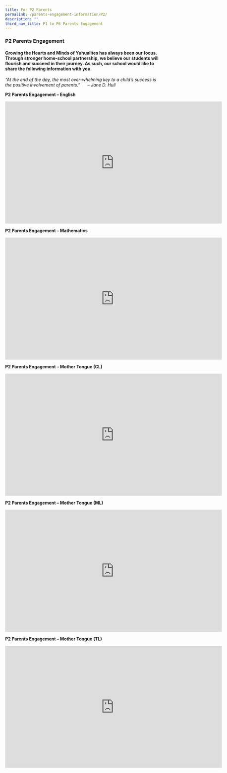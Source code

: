 ```yaml
---
title: For P2 Parents
permalink: /parents-engagement-information/P2/
description: ""
third_nav_title: P1 to P6 Parents Engagement
---
```

### P2 Parents Engagement

#### Growing the Hearts and Minds of Yuhualites has always been our focus. Through stronger home-school partnership, we believe our students will flourish and succeed in their journey. As such, our school would like to share the following information with you.

_“At the end of the day, the most over-whelming key to a child’s success is the positive involvement of parents.”      – Jane D. Hull_

**P2 Parents Engagement – English**

<iframe width="699" height="393" src="https://www.youtube.com/embed/T1oujUaGf48" title="YouTube video player" frameborder="0" allow="accelerometer; autoplay; clipboard-write; encrypted-media; gyroscope; picture-in-picture" allowfullscreen></iframe>

**P2 Parents Engagement – Mathematics**

<iframe width="699" height="393" src="https://www.youtube.com/embed/R3GotUqsd84" title="2023 P2 Subject Briefing  MA Updated" frameborder="0" allow="accelerometer; autoplay; clipboard-write; encrypted-media; gyroscope; picture-in-picture; web-share" allowfullscreen></iframe>

**P2 Parents Engagement – Mother Tongue (CL)**

<iframe width="699" height="393" src="https://www.youtube.com/embed/L1DGFLXbSU8" title="2023 P2 Subject Briefing CL" frameborder="0" allow="accelerometer; autoplay; clipboard-write; encrypted-media; gyroscope; picture-in-picture; web-share" allowfullscreen></iframe>

**P2 Parents Engagement – Mother Tongue (ML)**

<iframe width="699" height="393" src="https://www.youtube.com/embed/nanjVMwQzSQ" title="YouTube video player" frameborder="0" allow="accelerometer; autoplay; clipboard-write; encrypted-media; gyroscope; picture-in-picture" allowfullscreen></iframe>

**P2 Parents Engagement – Mother Tongue (TL)**
<iframe width="699" height="393" src="https://www.youtube.com/embed/fA8VvOOWiS0" title="YouTube video player" frameborder="0" allow="accelerometer; autoplay; clipboard-write; encrypted-media; gyroscope; picture-in-picture; web-share" allowfullscreen></iframe>

